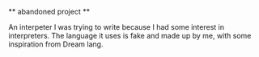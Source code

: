 ** abandoned project **

An interpeter I was trying to write because I had some interest in interpreters. The language it uses is fake and made up by me, with some inspiration from Dream lang.

